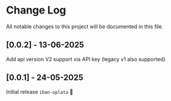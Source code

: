 # Change Log
All notable changes to this project will be documented in this file.


## [0.0.2] - 13-06-2025

Add api version V2 support via API key (legacy v1 also supported)

## [0.0.1] - 24-05-2025

Initial release `iban-oplata` 🎉
